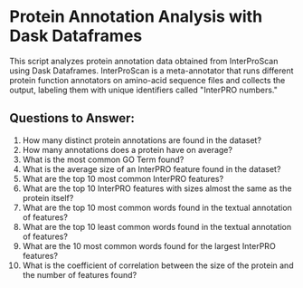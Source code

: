# Protein Annotation Analysis with Dask Dataframes
This script analyzes protein annotation data obtained from InterProScan using Dask Dataframes. InterProScan is a meta-annotator that runs different protein function annotators on amino-acid sequence files and collects the output, labeling them with unique identifiers called "InterPRO numbers."

## Questions to Answer:
1. How many distinct protein annotations are found in the dataset?
2. How many annotations does a protein have on average?
3. What is the most common GO Term found?
4. What is the average size of an InterPRO feature found in the dataset?
5. What are the top 10 most common InterPRO features?
6. What are the top 10 InterPRO features with sizes almost the same as the protein itself?
7. What are the top 10 most common words found in the textual annotation of features?
8. What are the top 10 least common words found in the textual annotation of features?
9. What are the 10 most common words found for the largest InterPRO features?
10. What is the coefficient of correlation between the size of the protein and the number of features found?
